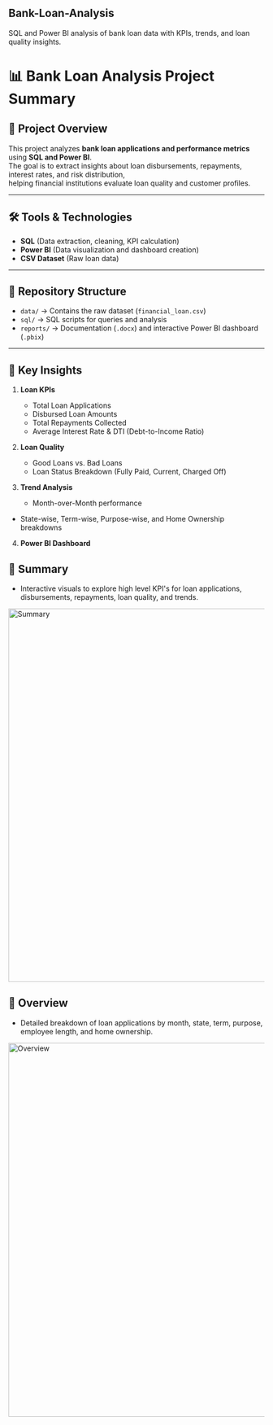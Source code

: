 ## Bank-Loan-Analysis
SQL and Power BI analysis of bank loan data with KPIs, trends, and loan quality insights.

# 📊 Bank Loan Analysis Project Summary

## 📌 Project Overview
This project analyzes **bank loan applications and performance metrics** using **SQL and Power BI**.  
The goal is to extract insights about loan disbursements, repayments, interest rates, and risk distribution,  
helping financial institutions evaluate loan quality and customer profiles.

---

## 🛠️ Tools & Technologies
- **SQL** (Data extraction, cleaning, KPI calculation)
- **Power BI** (Data visualization and dashboard creation)
- **CSV Dataset** (Raw loan data)

---

## 📂 Repository Structure
- `data/` → Contains the raw dataset (`financial_loan.csv`)  
- `sql/` → SQL scripts for queries and analysis  
- `reports/` → Documentation (`.docx`) and interactive Power BI dashboard (`.pbix`)  

---

## 🔑 Key Insights
1. **Loan KPIs**
   - Total Loan Applications  
   - Disbursed Loan Amounts  
   - Total Repayments Collected  
   - Average Interest Rate & DTI (Debt-to-Income Ratio)

2. **Loan Quality**
   - Good Loans vs. Bad Loans  
   - Loan Status Breakdown (Fully Paid, Current, Charged Off)  

3. **Trend Analysis**
   - Month-over-Month performance  

  - State-wise, Term-wise, Purpose-wise, and Home Ownership breakdowns  

4. **Power BI Dashboard**
 ## 🔹 Summary 
   - Interactive visuals to explore high level KPI's for loan applications, disbursements, repayments, loan quality, and trends. 
 <img width="1316" height="734" alt="Summary" src="https://github.com/user-attachments/assets/44272663-d0aa-4e98-a4d6-90d7a1d9d97d" />

## 🔹 Overview 
   - Detailed breakdown of loan applications by month, state, term, purpose, employee length, and home ownership. 
 <img width="1310" height="735" alt="Overview" src="https://github.com/user-attachments/assets/10ba5446-0a5f-4307-a47c-d06805c3618c" />
